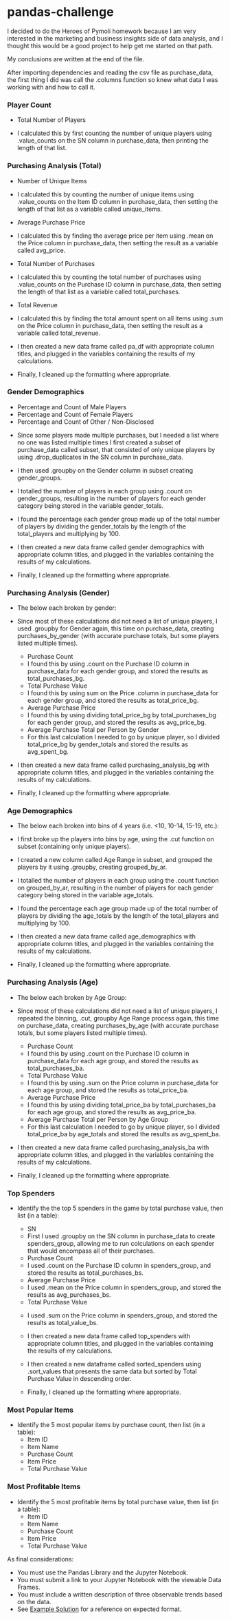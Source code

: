# pandas-challenge
I decided to do the Heroes of Pymoli homework because I am very interested in the marketing and business insights side of data analysis, and I thought this would be a good project to help get me started on that path.

My conclusions are written at the end of the file.

After importing dependencies and reading the csv file as purchase_data, the first thing I did was call the .columns function so knew what data I was working with and how to call it.

### Player Count

* Total Number of Players

- I calculated this by first counting the number of unique players using .value_counts on the SN column in purchase_data, then printing the length of that list.

### Purchasing Analysis (Total)

* Number of Unique Items
- I calculated this by counting the number of unique items using .value_counts on the Item ID column in purchase_data, then setting the length of that list as a variable called unique_items.

* Average Purchase Price
- I calculated this by finding the average price per item using .mean  on the Price column in purchase_data, then setting the result as a variable called avg_price.

* Total Number of Purchases
- I calculated this by counting the total number of purchases using .value_counts on the Purchase ID column in purchase_data, then setting the length of that list as a variable called total_purchases.

* Total Revenue
- I calculated this by finding the total amount spent on all items using .sum on the Price column in purchase_data, then setting the result as a variable called total_revenue.

- I then created a new data frame called pa_df with appropriate column titles, and plugged in the variables containing the results of my calculations.
- Finally, I cleaned up the formatting where appropriate.

### Gender Demographics

* Percentage and Count of Male Players
* Percentage and Count of Female Players
* Percentage and Count of Other / Non-Disclosed

- Since some players made multiple purchases, but I needed a list where no one was listed multiple times I first created a subset of purchase_data called subset, that consisted of only unique players by using .drop_duplicates in the SN column in purchase_data.
- I then used .groupby on the Gender column in subset creating gender_groups.
- I totalled the number of players in each group using .count on gender_groups, resulting in the number of players for each gender category being stored in the variable gender_totals.
- I found the percentage each gender group made up of the total number of players by dividing the gender_totals by the length of the total_players and multiplying by 100.

- I then created a new data frame called gender demographics with appropriate column titles, and plugged in the variables containing the results of my calculations.
- Finally, I cleaned up the formatting where appropriate.

### Purchasing Analysis (Gender)

* The below each broken by gender: 

- Since most of these calculations did not need a list of unique players, I used .groupby for Gender again, this time on purchase_data, creating purchases_by_gender (with accurate purchase totals, but some players listed multiple times).

  * Purchase Count
  - I found this by using .count on the Purchase ID column in purchase_data for each gender group, and stored the results as total_purchases_bg.
  * Total Purchase Value
  - I found this by using sum on the Price .column in purchase_data for each gender group, and stored the results as total_price_bg.
  * Average Purchase Price
  - I found this by using dividing total_price_bg by total_purchases_bg for each gender group, and stored the results as avg_price_bg.
  
 
  * Average Purchase Total per Person by Gender
  - For this last calculation I needed to go by unique player, so I divided total_price_bg by gender_totals and stored the results as avg_spent_bg.

- I then created a new data frame called purchasing_analysis_bg with appropriate column titles, and plugged in the variables containing the results of my calculations.
- Finally, I cleaned up the formatting where appropriate.

### Age Demographics

* The below each broken into bins of 4 years (i.e. <10, 10-14, 15-19, etc.):

- I first broke up the players into bins by age, using the .cut function on subset (containing only unique players).
- I created a new column called Age Range in subset, and grouped the players by it using .groupby, creating grouped_by_ar.

- I totalled the number of players in each group using the .count function on grouped_by_ar, resulting in the number of players for each gender category being stored in the variable age_totals.
- I found the percentage each age group made up of the total number of players by dividing the age_totals by the length of the total_players and multiplying by 100.

- I then created a new data frame called age_demographics with appropriate column titles, and plugged in the variables containing the results of my calculations.
- Finally, I cleaned up the formatting where appropriate.

### Purchasing Analysis (Age)
* The below each broken by Age Group:

- Since most of these calculations did not need a list of unique players, I repeated the binning, .cut, groupby Age Range process again, this time on purchase_data, creating purchases_by_age (with accurate purchase totals, but some players listed multiple times).

  * Purchase Count
  - I found this by using .count on the Purchase ID column in purchase_data for each age group, and stored the results as total_purchases_ba.
  * Total Purchase Value
  - I found this by using .sum on the Price column in purchase_data for each age group, and stored the results as total_price_ba.
  * Average Purchase Price
  - I found this by using dividing total_price_ba by total_purchases_ba for each age group, and stored the results as avg_price_ba.
  
 
  * Average Purchase Total per Person by Age Group
  - For this last calculation I needed to go by unique player, so I divided total_price_ba by age_totals and stored the results as avg_spent_ba.

- I then created a new data frame called purchasing_analysis_ba with appropriate column titles, and plugged in the variables containing the results of my calculations.
- Finally, I cleaned up the formatting where appropriate.

### Top Spenders
* Identify the the top 5 spenders in the game by total purchase value, then list (in a table):

  * SN
  - First I used .groupby on the SN column in purchase_data to create spenders_group, allowing me to run colculations on each spender that would encompass all of their purchases.

  * Purchase Count
  - I used .count on the Purchase ID column in spenders_group, and stored the results as total_purchases_bs.
  * Average Purchase Price
  - I used .mean on the Price column in spenders_group, and stored the results as avg_purchases_bs.
  * Total Purchase Value
  - I used .sum on the Price column in spenders_group, and stored the results as total_value_bs.

  - I then created a new data frame called top_spenders with appropriate column titles, and plugged in the variables containing the results of my calculations.
  - I then created a new dataframe called sorted_spenders using .sort_values that presents the same data but sorted by Total Purchase Value in descending order.
  - Finally, I cleaned up the formatting where appropriate.



### Most Popular Items

* Identify the 5 most popular items by purchase count, then list (in a table):
  * Item ID
  * Item Name
  * Purchase Count
  * Item Price
  * Total Purchase Value

### Most Profitable Items

* Identify the 5 most profitable items by total purchase value, then list (in a table):
  * Item ID
  * Item Name
  * Purchase Count
  * Item Price
  * Total Purchase Value

As final considerations:

* You must use the Pandas Library and the Jupyter Notebook.
* You must submit a link to your Jupyter Notebook with the viewable Data Frames.
* You must include a written description of three observable trends based on the data.
* See [Example Solution](HeroesOfPymoli/HeroesOfPymoli_starter.ipynb) for a reference on expected format.
